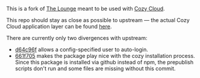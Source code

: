 This is a fork of [The Lounge](https://github.com/thelounge/lounge) meant to be used with [Cozy Cloud](https://cozy.io).

This repo should stay as close as possible to upstream — the actual Cozy Cloud application layer can be found [here](https://github.com/y-lohse/cozy-thelounge).

There are currently only two divergences with upstream:

- [d64c96f](https://github.com/y-lohse/lounge/commit/d64c96faeb468cdbc3b3c0153ae1535a367bd4f8) allows a config-specified user to auto-login.
- [661f705](https://github.com/y-lohse/lounge/commit/661f7056ddae857787fa61034e441f7510ba1b95) makes the package play nice with the cozy installation process. Since this package is installed via github instead of npm, the prepublish scripts don't run and some files are missing without this commit.